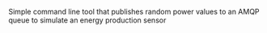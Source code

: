 Simple command line tool that publishes random power values to an AMQP queue to simulate an energy production sensor